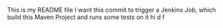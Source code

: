 ﻿This is my README file
I want this commit to trigger a Jenkins Job, which build this Maven Project and runs some tests on it
hi
d
f

